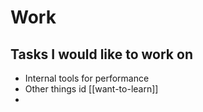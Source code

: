 # Work

## Tasks I would like to work on
- Internal tools for performance
- Other things id [[want-to-learn]]
- 